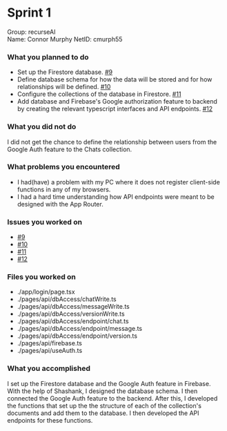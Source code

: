 # Sprint 1

Group: recurseAI  
Name: Connor Murphy
NetID: cmurph55

### What you planned to do

- Set up the Firestore database. [#9](https://github.com/utk-cs340-fall23/recurseAI/issues/9)
- Define database schema for how the data will be stored and for how relationships will be defined. [#10](https://github.com/utk-cs340-fall23/recurseAI/issues/10)
- Configure the collections of the database in Firestore. [#11](https://github.com/utk-cs340-fall23/recurseAI/issues/11)
- Add database and Firebase's Google authorization feature to backend by creating the relevant typescript interfaces and API endpoints. [#12](https://github.com/utk-cs340-fall23/recurseAI/issues/12)

### What you did not do

I did not get the chance to define the relationship between users from the Google Auth feature to the Chats collection.

### What problems you encountered

- I had(have) a problem with my PC where it does not register client-side functions in any of my browsers.
- I had a hard time understanding how API endpoints were meant to be designed with the App Router.

### Issues you worked on

- [#9](https://github.com/utk-cs340-fall23/recurseAI/issues/9)
- [#10](https://github.com/utk-cs340-fall23/recurseAI/issues/10)
- [#11](https://github.com/utk-cs340-fall23/recurseAI/issues/11)
- [#12](https://github.com/utk-cs340-fall23/recurseAI/issues/12)

### Files you worked on

- ./app/login/page.tsx
- ./pages/api/dbAccess/chatWrite.ts
- ./pages/api/dbAccess/messageWrite.ts
- ./pages/api/dbAccess/versionWrite.ts
- ./pages/api/dbAccess/endpoint/chat.ts
- ./pages/api/dbAccess/endpoint/message.ts
- ./pages/api/dbAccess/endpoint/version.ts
- ./pages/api/firebase.ts
- ./pages/api/useAuth.ts

### What you accomplished

I set up the Firestore database and the Google Auth feature in Firebase. With the help of Shashank, I designed the database schema. I then connected the Google Auth feature to the backend. After this, I developed the functions that set up the the structure of each of the collection's documents and add them to the database. I then developed the API endpoints for these functions.
